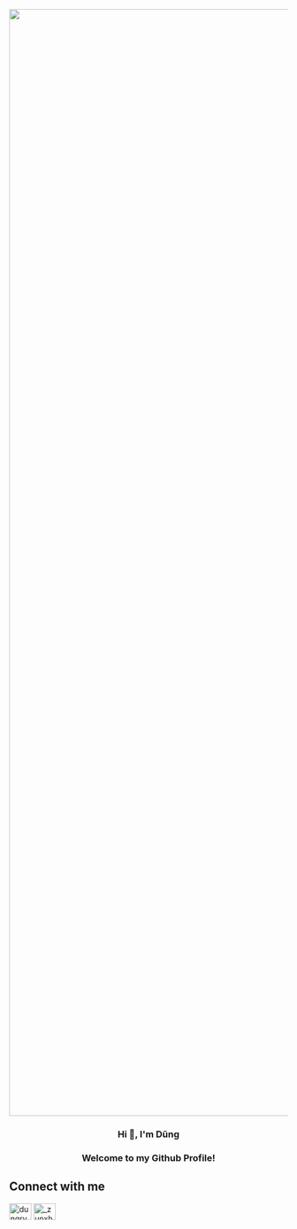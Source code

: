 
 <img src="https://user-images.githubusercontent.com/87605149/250366610-0eefb3d1-190e-4d87-88a9-98877b37a9f2.gif" style="width:2000px"/>
<h3 align="center">Hi 👋, I'm Dũng</h1>
<h3 align="center">Welcome to my Github Profile!</h3>


## Connect with me
<a href="https://fb.com/dungry853" target="blank"><img align="center" src="https://raw.githubusercontent.com/rahuldkjain/github-profile-readme-generator/master/src/images/icons/Social/facebook.svg" alt="dungry853" height="30" width="40" /></a>
<a href="https://instagram.com/_zunxhoof_" target="blank"><img align="center" src="https://raw.githubusercontent.com/rahuldkjain/github-profile-readme-generator/master/src/images/icons/Social/instagram.svg" alt="_zunxhoof_" height="30" width="40" /></a>

